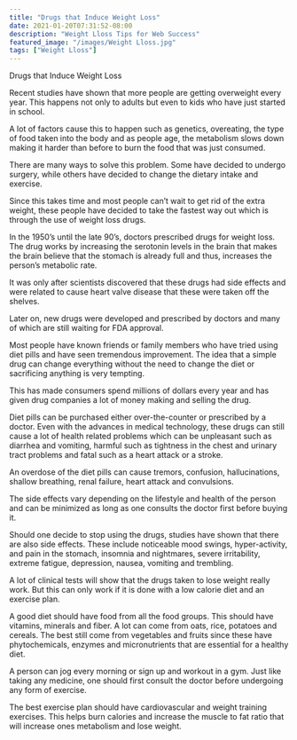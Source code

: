 ```yaml
---
title: "Drugs that Induce Weight Loss"
date: 2021-01-20T07:31:52-08:00
description: "Weight Lloss Tips for Web Success"
featured_image: "/images/Weight Lloss.jpg"
tags: ["Weight Lloss"]
---
```


Drugs that Induce Weight Loss


Recent studies have shown that more people are getting overweight every year. This happens not only to adults but even to kids who have just started in school. 

A lot of factors cause this to happen such as genetics, overeating, the type of food taken into the body and as people age, the metabolism slows down making it harder than before to burn the food that was just consumed. 

There are many ways to solve this problem. Some have decided to undergo surgery, while others have decided to change the dietary intake and exercise. 

Since this takes time and most people can’t wait to get rid of the extra weight, these people have decided to take the fastest way out which is through the use of weight loss drugs.

In the 1950’s until the late 90’s, doctors prescribed drugs for weight loss. The drug works by increasing the serotonin levels in the brain that makes the brain believe that the stomach is already full and thus, increases the person’s metabolic rate.

It was only after scientists discovered that these drugs had side effects and were related to cause heart valve disease that these were taken off the shelves. 

Later on, new drugs were developed and prescribed by doctors and many of which are still waiting for FDA approval. 

Most people have known friends or family members who have tried using diet pills and have seen tremendous improvement. The idea that a simple drug can change everything without the need to change the diet or sacrificing anything is very tempting. 

This has made consumers spend millions of dollars every year and has given drug companies a lot of money making and selling the drug. 

Diet pills can be purchased either over-the-counter or prescribed by a doctor. Even with the advances in medical technology, these drugs can still cause a lot of health related problems which can be unpleasant such as diarrhea and vomiting, harmful such as tightness in the chest and urinary tract problems and fatal such as a heart attack or a stroke.

An overdose of the diet pills can cause tremors, confusion, hallucinations, shallow breathing, renal failure, heart attack and convulsions.

The side effects vary depending on the lifestyle and health of the person and can be minimized as long as one consults the doctor first before buying it.

Should one decide to stop using the drugs, studies have shown that there are also side effects. These include noticeable mood swings, hyper-activity, and pain in the stomach, insomnia and nightmares, severe irritability, extreme fatigue, depression, nausea, vomiting and trembling.

A lot of clinical tests will show that the drugs taken to lose weight really work. But this can only work if it is done with a low calorie diet and an exercise plan. 

A good diet should have food from all the food groups. This should have vitamins, minerals and fiber. A lot can come from oats, rice, potatoes and cereals. The best still come from vegetables and fruits since these have phytochemicals, enzymes and micronutrients that are essential for a healthy diet.   

A person can jog every morning or sign up and workout in a gym. Just like taking any medicine, one should first consult the doctor before undergoing any form of exercise.

The best exercise plan should have cardiovascular and weight training exercises. This helps burn calories and increase the muscle to fat ratio that will increase ones metabolism and lose weight. 




